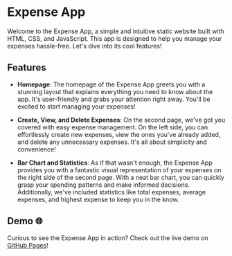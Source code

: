 # Expense App

Welcome to the Expense App, a simple and intuitive static website built with HTML, CSS, and JavaScript. This app is designed to help you manage your expenses hassle-free. Let's dive into its cool features!

## Features 

- **Homepage**: The homepage of the Expense App greets you with a stunning layout that explains everything you need to know about the app. It's user-friendly and grabs your attention right away. You'll be excited to start managing your expenses!

- **Create, View, and Delete Expenses**: On the second page, we've got you covered with easy expense management. On the left side, you can effortlessly create new expenses, view the ones you've already added, and delete any unnecessary expenses. It's all about simplicity and convenience!

- **Bar Chart and Statistics**: As if that wasn't enough, the Expense App provides you with a fantastic visual representation of your expenses on the right side of the second page. With a neat bar chart, you can quickly grasp your spending patterns and make informed decisions. Additionally, we've included statistics like total expenses, average expenses, and highest expense to keep you in the know.

## Demo 🌐

Curious to see the Expense App in action? Check out the live demo on [GitHub Pages](https://pranavmodi999.github.io/Expense-App/expense_page.html)!
